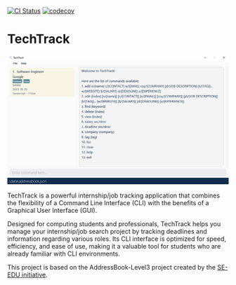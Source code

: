 [![CI Status](https://github.com/se-edu/addressbook-level3/workflows/Java%20CI/badge.svg)](https://github.com/AY2223S2-CS2103-W16-2/tp/actions)
[![codecov](https://codecov.io/gh/nus-cs2103-AY2223S2/tp/branch/master/graph/badge.svg?token=SNV76O467D)](https://codecov.io/gh/AY2223S2-CS2103-W16-2/tp)
# TechTrack
![Ui](docs/images/Ui.png)

TechTrack is a powerful internship/job tracking application that combines the flexibility of a Command Line Interface (CLI) with the benefits of a Graphical User Interface (GUI).

Designed for computing students and professionals, TechTrack helps you manage your internship/job search project by tracking deadlines and information regarding various roles. 
Its CLI interface is optimized for speed, efficiency, and ease of use, making it a valuable tool for students who are already familiar with CLI environments.


This project is based on the AddressBook-Level3 project created by the [SE-EDU initiative](https://se-education.org).
